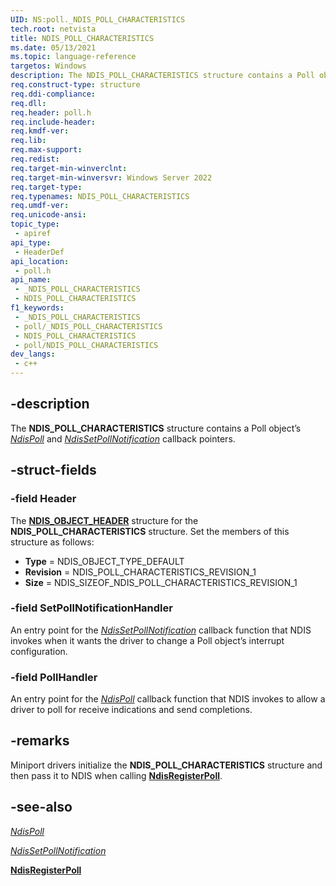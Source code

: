 ```yaml
---
UID: NS:poll._NDIS_POLL_CHARACTERISTICS
tech.root: netvista
title: NDIS_POLL_CHARACTERISTICS
ms.date: 05/13/2021
ms.topic: language-reference
targetos: Windows
description: The NDIS_POLL_CHARACTERISTICS structure contains a Poll object’s NdisPoll and NdisSetPollNotification callback pointers.
req.construct-type: structure
req.ddi-compliance: 
req.dll: 
req.header: poll.h
req.include-header: 
req.kmdf-ver: 
req.lib: 
req.max-support: 
req.redist: 
req.target-min-winverclnt: 
req.target-min-winversvr: Windows Server 2022
req.target-type: 
req.typenames: NDIS_POLL_CHARACTERISTICS
req.umdf-ver: 
req.unicode-ansi: 
topic_type:
 - apiref
api_type:
 - HeaderDef
api_location:
 - poll.h
api_name:
 - _NDIS_POLL_CHARACTERISTICS
 - NDIS_POLL_CHARACTERISTICS
f1_keywords:
 - _NDIS_POLL_CHARACTERISTICS
 - poll/_NDIS_POLL_CHARACTERISTICS
 - NDIS_POLL_CHARACTERISTICS
 - poll/NDIS_POLL_CHARACTERISTICS
dev_langs:
 - c++
---
```


## -description

The **NDIS_POLL_CHARACTERISTICS** structure contains a Poll object’s [*NdisPoll*](nc-poll-ndis_poll.md) and [*NdisSetPollNotification*](nc-poll-ndis_set_poll_notification.md) callback pointers.

## -struct-fields

### -field Header

The [**NDIS_OBJECT_HEADER**](../objectheader/ns-objectheader-ndis_object_header.md) structure for the **NDIS_POLL_CHARACTERISTICS** structure. Set the members of this structure as follows: 

- **Type** = NDIS_OBJECT_TYPE_DEFAULT
- **Revision** = NDIS_POLL_CHARACTERISTICS_REVISION_1
- **Size** = NDIS_SIZEOF_NDIS_POLL_CHARACTERISTICS_REVISION_1

### -field SetPollNotificationHandler

An entry point for the [*NdisSetPollNotification*](nc-poll-ndis_set_poll_notification.md) callback function that NDIS invokes when it wants the driver to change a Poll object’s interrupt configuration.

### -field PollHandler

An entry point for the [*NdisPoll*](nc-poll-ndis_poll.md) callback function that NDIS invokes to allow a driver to poll for receive indications and send completions.

## -remarks

Miniport drivers initialize the **NDIS_POLL_CHARACTERISTICS** structure and then pass it to NDIS when calling [**NdisRegisterPoll**](nf-poll-ndisregisterpoll.md). 

## -see-also

[*NdisPoll*](nc-poll-ndis_poll.md) 

[*NdisSetPollNotification*](nc-poll-ndis_set_poll_notification.md)

[**NdisRegisterPoll**](nf-poll-ndisregisterpoll.md)